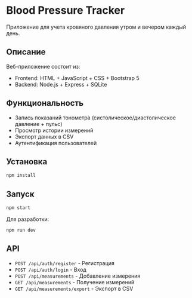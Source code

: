# Blood Pressure Tracker

Приложение для учета кровяного давления утром и вечером каждый день.

## Описание

Веб-приложение состоит из:
- Frontend: HTML + JavaScript + CSS + Bootstrap 5
- Backend: Node.js + Express + SQLite

## Функциональность

- Запись показаний тонометра (систолическое/диастолическое давление + пульс)
- Просмотр истории измерений
- Экспорт данных в CSV
- Аутентификация пользователей

## Установка

```bash
npm install
```

## Запуск

```bash
npm start
```

Для разработки:
```bash
npm run dev
```

## API

- `POST /api/auth/register` - Регистрация
- `POST /api/auth/login` - Вход
- `POST /api/measurements` - Добавление измерения
- `GET /api/measurements` - Получение измерений
- `GET /api/measurements/export` - Экспорт в CSV